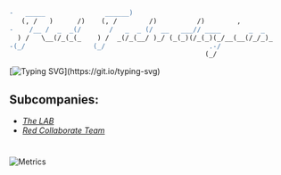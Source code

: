 ```diff
-   _____               ______)                                    
   (, /   )      /)    (, /        /)          /)        ,        
-    /__ /  _  _(/       /   _  _ (/  __   ___// ____       _  _   
  ) /   \__(/_(_(_    ) /  _(/_(__/ )_/ (_(_)(/_(_)(_/__(__(/_/_)_
-(_/                 (_/                          .-/              
                                                 (_/              
```

[![Typing SVG](https://readme-typing-svg.herokuapp.com?font=JetBrains+Mono&color=%23Ff3f36&lines=Easy.+Open.+Secure.)](https://git.io/typing-svg)

## Subcompanies:

- [_The LAB_](https://github.com/Red-Laboratory)
- [_Red Collaborate Team_](https://github.com/Red-Collaborate-Team)

#

![Metrics](https://metrics.lecoq.io/Red-company?template=classic&languages=1&languages.limit=8&languages.sections=most-used&languages.colors=github&languages.threshold=0%25&languages.indepth=false&languages.analysis.timeout=15&languages.categories=markup%2C%20programming&languages.recent.categories=markup%2C%20programming&languages.recent.load=300&languages.recent.days=14&config.timezone=Europe%2FMoscow)
